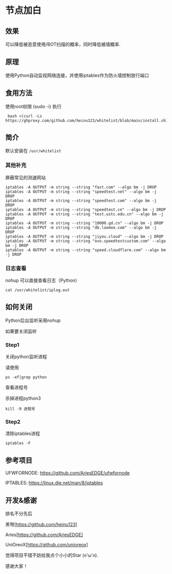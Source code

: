 # 节点加白

## 效果
可以降低被恶意使用/BOT扫描的概率，同时降低被墙概率.

## 原理

使用Python自动监视网络连接，并使用iptables作为防火墙控制放行端口

## 食用方法

使用root权限 (sudo -i) 执行

```
 bash <(curl -Ls https://ghproxy.com/github.com/heinu123/whitelist/blob/main/install.sh)
```



## 简介

默认安装在 `/usr/whitelist`


### 其他补充

屏蔽常见的测速网站
```
iptables -A OUTPUT -m string --string "fast.com" --algo bm -j DROP
iptables -A OUTPUT -m string --string "speedtest.net" --algo bm -j DROP
iptables -A OUTPUT -m string --string "speedtest.com" --algo bm -j DROP
iptables -A OUTPUT -m string --string "speedtest.cn" --algo bm -j DROP
iptables -A OUTPUT -m string --string "test.ustc.edu.cn" --algo bm -j DROP
iptables -A OUTPUT -m string --string "10000.gd.cn" --algo bm -j DROP
iptables -A OUTPUT -m string --string "db.laomoe.com" --algo bm -j DROP
iptables -A OUTPUT -m string --string "jiyou.cloud" --algo bm -j DROP
iptables -A OUTPUT -m string --string "ovo.speedtestcustom.com" --algo bm -j DROP
iptables -A OUTPUT -m string --string "speed.cloudflare.com" --algo bm -j DROP
```

### 日志查看

nohup 可以直接查看日志（Python）



```shell
cat /usr/whitelist/iplog.out
```



## 如何关闭

Python后台监听采用nohup



如果要关闭监听

### Step1

关闭python监听进程



请使用

```shell
ps -ef|grep python
```

查看进程号

杀掉进程python3

```shell
kill -9 进程号
```

### Step2

清除iptables进程

```
iptables -F
```


## 参考项目

UFWFORNODE: https://github.com/AriesEDGE/ufwfornode

IPTABLES: https://linux.die.net/man/8/iptables

## 开发&感谢

排名不分先后



黑弩[https://github.com/heinu123]

Aries[https://github.com/AriesEDGE]

UniOreoX[https://github.com/unioreox]



觉得项目不错不妨给我点个小小的Star (ฅ'ω'ฅ).

感谢大家！

